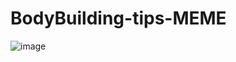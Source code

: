 # BodyBuilding-tips-MEME
 
![image](https://user-images.githubusercontent.com/109864611/215266301-2b757e2c-686d-4821-b91b-73b1c4ddb946.png)
